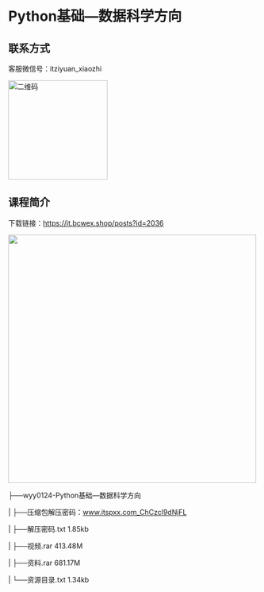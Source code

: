 # Python基础—数据科学方向

## 联系方式

客服微信号：itziyuan_xiaozhi

<img src="https://ziyuanyun.oss-cn-guangzhou.aliyuncs.com/common/20240614073449/666b82192834a.jpg" width="200" height="200" alt="二维码">

## 课程简介

下载链接：https://it.bcwex.shop/posts?id=2036

<img src="https://ziyuanyun.oss-cn-guangzhou.aliyuncs.com/yun/20240515183633/66449031f2fa8.jpg" width="500" alt="">

  ├──wyy0124-Python基础—数据科学方向

 | ├──压缩包解压密码：www.itspxx.com_ChCzcl9dNjFL

 | ├──解压密码.txt 1.85kb

 | ├──视频.rar 413.48M

 | ├──资料.rar 681.17M

 | └──资源目录.txt 1.34kb

  